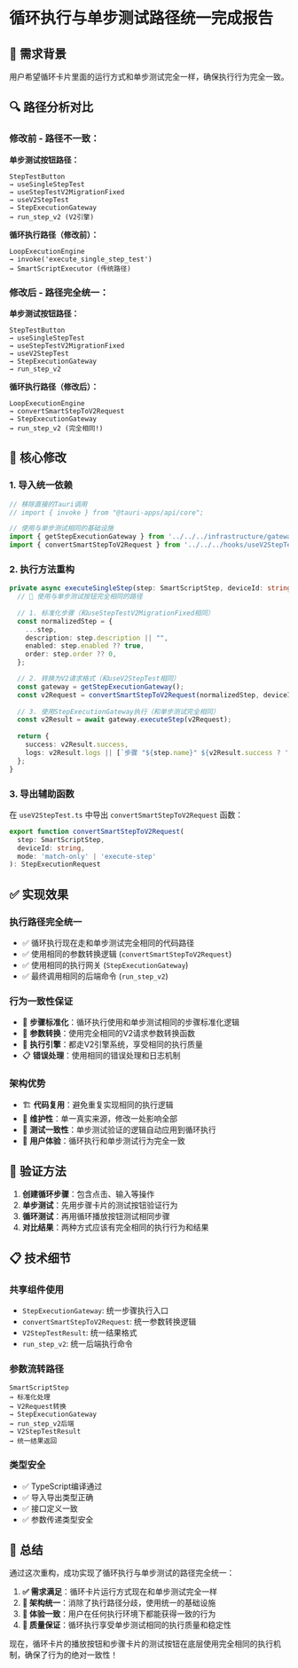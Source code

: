 # 循环执行与单步测试路径统一完成报告

## 🎯 需求背景

用户希望循环卡片里面的运行方式和单步测试完全一样，确保执行行为完全一致。

## 🔍 路径分析对比

### **修改前 - 路径不一致：**

**单步测试按钮路径：**
```
StepTestButton 
→ useSingleStepTest 
→ useStepTestV2MigrationFixed 
→ useV2StepTest 
→ StepExecutionGateway 
→ run_step_v2 (V2引擎)
```

**循环执行路径（修改前）：**
```
LoopExecutionEngine 
→ invoke('execute_single_step_test') 
→ SmartScriptExecutor (传统路径)
```

### **修改后 - 路径完全统一：**

**单步测试按钮路径：**
```
StepTestButton 
→ useSingleStepTest 
→ useStepTestV2MigrationFixed 
→ useV2StepTest 
→ StepExecutionGateway 
→ run_step_v2
```

**循环执行路径（修改后）：**
```
LoopExecutionEngine 
→ convertSmartStepToV2Request 
→ StepExecutionGateway 
→ run_step_v2 (完全相同!)
```

## 🔧 核心修改

### 1. **导入统一依赖**
```typescript
// 移除直接的Tauri调用
// import { invoke } from "@tauri-apps/api/core";

// 使用与单步测试相同的基础设施
import { getStepExecutionGateway } from '../../../infrastructure/gateways/StepExecutionGateway';
import { convertSmartStepToV2Request } from '../../../hooks/useV2StepTest';
```

### 2. **执行方法重构**
```typescript
private async executeSingleStep(step: SmartScriptStep, deviceId: string) {
  // 🎯 使用与单步测试按钮完全相同的路径
  
  // 1. 标准化步骤（和useStepTestV2MigrationFixed相同）
  const normalizedStep = {
    ...step,
    description: step.description || "",
    enabled: step.enabled ?? true,
    order: step.order ?? 0,
  };

  // 2. 转换为V2请求格式（和useV2StepTest相同）
  const gateway = getStepExecutionGateway();
  const v2Request = convertSmartStepToV2Request(normalizedStep, deviceId, 'execute-step');
  
  // 3. 使用StepExecutionGateway执行（和单步测试完全相同）
  const v2Result = await gateway.executeStep(v2Request);
  
  return {
    success: v2Result.success,
    logs: v2Result.logs || [`步骤 "${step.name}" ${v2Result.success ? '成功' : '失败'}: ${v2Result.message}`]
  };
}
```

### 3. **导出辅助函数**
在 `useV2StepTest.ts` 中导出 `convertSmartStepToV2Request` 函数：
```typescript
export function convertSmartStepToV2Request(
  step: SmartScriptStep,
  deviceId: string,
  mode: 'match-only' | 'execute-step'
): StepExecutionRequest
```

## ✅ 实现效果

### **执行路径完全统一**
- ✅ 循环执行现在走和单步测试完全相同的代码路径
- ✅ 使用相同的参数转换逻辑 (`convertSmartStepToV2Request`)
- ✅ 使用相同的执行网关 (`StepExecutionGateway`)
- ✅ 最终调用相同的后端命令 (`run_step_v2`)

### **行为一致性保证**
- 🎯 **步骤标准化**：循环执行使用和单步测试相同的步骤标准化逻辑
- 🔄 **参数转换**：使用完全相同的V2请求参数转换函数
- 🚀 **执行引擎**：都走V2引擎系统，享受相同的执行质量
- 📋 **错误处理**：使用相同的错误处理和日志机制

### **架构优势**
- 🏗️ **代码复用**：避免重复实现相同的执行逻辑
- 🔧 **维护性**：单一真实来源，修改一处影响全部
- 🧪 **测试一致性**：单步测试验证的逻辑自动应用到循环执行
- 🎯 **用户体验**：循环执行和单步测试行为完全一致

## 🧪 验证方法

1. **创建循环步骤**：包含点击、输入等操作
2. **单步测试**：先用步骤卡片的测试按钮验证行为
3. **循环测试**：再用循环播放按钮测试相同步骤
4. **对比结果**：两种方式应该有完全相同的执行行为和结果

## 📋 技术细节

### **共享组件使用**
- `StepExecutionGateway`: 统一步骤执行入口
- `convertSmartStepToV2Request`: 统一参数转换逻辑
- `V2StepTestResult`: 统一结果格式
- `run_step_v2`: 统一后端执行命令

### **参数流转路径**
```
SmartScriptStep 
→ 标准化处理 
→ V2Request转换 
→ StepExecutionGateway 
→ run_step_v2后端
→ V2StepTestResult
→ 统一结果返回
```

### **类型安全**
- ✅ TypeScript编译通过
- ✅ 导入导出类型正确
- ✅ 接口定义一致
- ✅ 参数传递类型安全

## 🎉 总结

通过这次重构，成功实现了循环执行与单步测试的路径完全统一：

1. **✅ 需求满足**：循环卡片运行方式现在和单步测试完全一样
2. **🔧 架构统一**：消除了执行路径分歧，使用统一的基础设施
3. **🎯 体验一致**：用户在任何执行环境下都能获得一致的行为
4. **🚀 质量保证**：循环执行享受单步测试相同的执行质量和稳定性

现在，循环卡片的播放按钮和步骤卡片的测试按钮在底层使用完全相同的执行机制，确保了行为的绝对一致性！